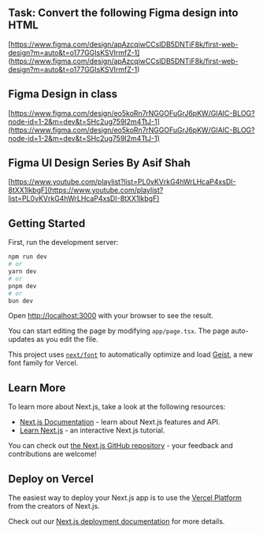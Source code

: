 ## Task: Convert the following Figma design into HTML
[https://www.figma.com/design/apAzcqiwCCsIDB5DNTiF8k/first-web-design?m=auto&t=o177GGIsKSVIrmfZ-1] (https://www.figma.com/design/apAzcqiwCCsIDB5DNTiF8k/first-web-design?m=auto&t=o177GGIsKSVIrmfZ-1)

## Figma Design in class
[https://www.figma.com/design/eo5koRn7rNGGOFuGrJ6pKW/GIAIC-BLOG?node-id=1-2&m=dev&t=SHc2ug759I2m4TtJ-1](https://www.figma.com/design/eo5koRn7rNGGOFuGrJ6pKW/GIAIC-BLOG?node-id=1-2&m=dev&t=SHc2ug759I2m4TtJ-1)

## Figma UI Design Series By Asif Shah
[https://www.youtube.com/playlist?list=PL0vKVrkG4hWrLHcaP4xsDI-8tXX1lkbgF](https://www.youtube.com/playlist?list=PL0vKVrkG4hWrLHcaP4xsDI-8tXX1lkbgF)


## Getting Started

First, run the development server:

```bash
npm run dev
# or
yarn dev
# or
pnpm dev
# or
bun dev
```

Open [http://localhost:3000](http://localhost:3000) with your browser to see the result.

You can start editing the page by modifying `app/page.tsx`. The page auto-updates as you edit the file.

This project uses [`next/font`](https://nextjs.org/docs/app/building-your-application/optimizing/fonts) to automatically optimize and load [Geist](https://vercel.com/font), a new font family for Vercel.

## Learn More

To learn more about Next.js, take a look at the following resources:

- [Next.js Documentation](https://nextjs.org/docs) - learn about Next.js features and API.
- [Learn Next.js](https://nextjs.org/learn) - an interactive Next.js tutorial.

You can check out [the Next.js GitHub repository](https://github.com/vercel/next.js) - your feedback and contributions are welcome!

## Deploy on Vercel

The easiest way to deploy your Next.js app is to use the [Vercel Platform](https://vercel.com/new?utm_medium=default-template&filter=next.js&utm_source=create-next-app&utm_campaign=create-next-app-readme) from the creators of Next.js.

Check out our [Next.js deployment documentation](https://nextjs.org/docs/app/building-your-application/deploying) for more details.
